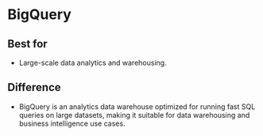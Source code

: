 # BigQuery


## Best for
- Large-scale data analytics and warehousing.

## Difference
- BigQuery is an analytics data warehouse optimized for running fast SQL queries on large datasets, making it suitable for data warehousing and business intelligence use cases.